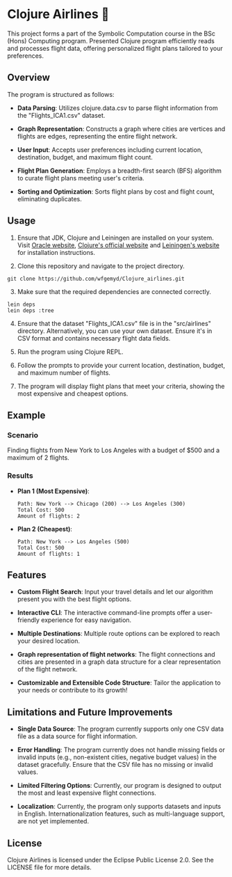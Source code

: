# Clojure Airlines 🛫

This project forms a part of the Symbolic Computation course in the BSc (Hons) Computing program. Presented Clojure program efficiently reads and processes flight data, offering personalized flight plans tailored to your preferences.

## Overview

The program is structured as follows:

- **Data Parsing**: Utilizes clojure.data.csv to parse flight information from the "Flights_ICA1.csv" dataset.

- **Graph Representation**: Constructs a graph where cities are vertices and flights are edges, representing the entire flight network.

- **User Input**: Accepts user preferences including current location, destination, budget, and maximum flight count.

- **Flight Plan Generation**: Employs a breadth-first search (BFS) algorithm to curate flight plans meeting user's criteria.

- **Sorting and Optimization**: Sorts flight plans by cost and flight count, eliminating duplicates.


## Usage 

1. Ensure that JDK, Clojure and Leiningen are installed on your system. Visit [Oracle website](https://www.oracle.com/java/technologies/downloads), [Clojure's official website](https://clojure.org/guides/install_clojure) and [Leiningen's website](https://leiningen.org/#install) for installation instructions.

2. Clone this repository and navigate to the project directory.

  ```
  git clone https://github.com/wfgemyd/Clojure_airlines.git
  ```

3.  Make sure that the required dependencies are connected correctly.

```
lein deps 
lein deps :tree
```

4. Ensure that the dataset "Flights_ICA1.csv" file is in the "src/airlines" directory. Alternatively, you can use your own dataset. Ensure it's in CSV format and contains necessary flight data fields.

5. Run the program using Clojure REPL. 

5. Follow the prompts to provide your current location, destination, budget, and maximum number of flights.

6. The program will display flight plans that meet your criteria, showing the most expensive and cheapest options.

## Example

### Scenario
Finding flights from New York to Los Angeles with a budget of $500 and a maximum of 2 flights.

### Results
- **Plan 1 (Most Expensive)**:

  ```
  Path: New York --> Chicago (200) --> Los Angeles (300)
  Total Cost: 500
  Amount of flights: 2
  ```
- **Plan 2 (Cheapest)**:

  ```
  Path: New York --> Los Angeles (500)
  Total Cost: 500
  Amount of flights: 1
  ```
## Features 

- **Custom Flight Search**: Input your travel details and let our algorithm present you with the best flight options.
  
- **Interactive CLI**: The interactive command-line prompts offer a user-friendly experience for easy navigation.
  
- **Multiple Destinations**: Multiple route options can be explored to reach your desired location.
  
- **Graph representation of flight networks**: The flight connections and cities are presented in a graph data structure for a clear representation of the flight network.
  
- **Customizable and Extensible Code Structure**: Tailor the application to your needs or contribute to its growth!

## Limitations and Future Improvements 

- **Single Data Source**: The program currently supports only one CSV data file as a data source for flight information.
  
- **Error Handling**: The program currently does not handle missing fields or invalid inputs (e.g., non-existent cities, negative budget values) in the dataset gracefully. Ensure that the CSV file has no missing or invalid values.
  
- **Limited Filtering Options**: Currently, our program is designed to output the most and least expensive flight connections.

- **Localization**: Currently, the program only supports datasets and inputs in English. Internationalization features, such as multi-language support, are not yet implemented.

## License

Clojure Airlines is licensed under the Eclipse Public License 2.0. See the LICENSE file for more details.
